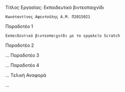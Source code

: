 Τίτλος Εργασίας: Εκπαιδευτικό βιντεοπαιχνίδι

    Κωνσταντίνος Αφεντούλης Α.Μ. Π2015021
Παραδοτέο 1

    Εκπαιδευτικό βιντεοπαιχνίδι με το εργαλείο Scratch
Παραδοτέο 2

...
Παραδοτέο 3

...
Παραδοτέο 4

...
Tελική Αναφορά

...
